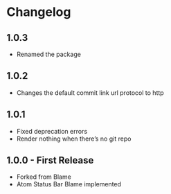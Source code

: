 # Changelog

## 1.0.3
* Renamed the package

## 1.0.2
* Changes the default commit link url protocol to http

## 1.0.1
* Fixed deprecation errors
* Render nothing when there’s no git repo

## 1.0.0 - First Release
* Forked from Blame
* Atom Status Bar Blame implemented
